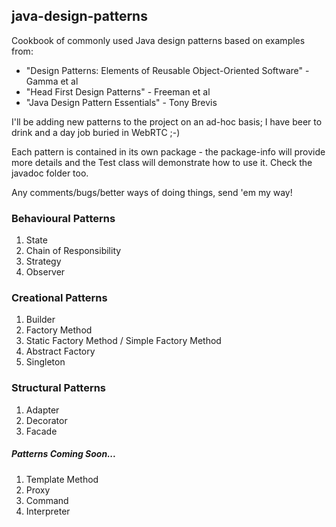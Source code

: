 ## java-design-patterns

Cookbook of commonly used Java design patterns based on examples from: 

* "Design Patterns: Elements of Reusable Object-Oriented Software" - Gamma et al
* "Head First Design Patterns" - Freeman et al
* "Java Design Pattern Essentials" - Tony Brevis

I'll be adding new patterns to the project on an ad-hoc basis; I have beer to drink and a day job buried in WebRTC ;-)

Each pattern is contained in its own package - the package-info will provide more details and the Test class 
will demonstrate how to use it. Check the javadoc folder too.

Any comments/bugs/better ways of doing things, send 'em my way!

### Behavioural Patterns

1. State
2. Chain of Responsibility
3. Strategy
4. Observer

### Creational Patterns

1. Builder
2. Factory Method
3. Static Factory Method / Simple Factory Method
4. Abstract Factory
5. Singleton

### Structural Patterns

1. Adapter
2. Decorator
3. Facade

##### Patterns Coming Soon...

1. Template Method
2. Proxy
3. Command
4. Interpreter